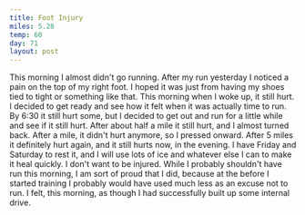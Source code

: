```yaml
---
title: Foot Injury
miles: 5.28
temp: 60
day: 71
layout: post
---
```

This morning I almost didn't go running. After my run yesterday I noticed a pain on the top of my right foot. I hoped it was just from having my shoes tied to tight or something like that. This morning when I woke up, it still hurt. I decided to get ready and see how it felt when it was actually time to run. By 6:30 it still hurt some, but I decided to get out and run for a little while and see if it still hurt. After about half a mile it still hurt, and I almost turned back. After a mile, it didn't hurt anymore, so I pressed onward. After 5 miles it definitely hurt again, and it still hurts now, in the evening. I have Friday and Saturday to rest it, and I will use lots of ice and whatever else I can to make it heal quickly. I don't want to be injured. While I probably shouldn't have run this morning, I am sort of proud that I did, because at the before I started training I probably would have used much less as an excuse not to run. I felt, this morning, as though I had successfully built up some internal drive.
